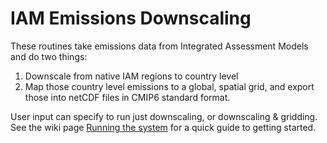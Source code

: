 # IAM Emissions Downscaling

These routines take emissions data from Integrated Assessment Models and do two things:

1. Downscale from native IAM regions to country level
2. Map those country level emissions to a global, spatial grid, and export those into netCDF files in CMIP6 standard format.

User input can specify to run just downscaling, or downscaling & gridding. See the wiki page [Running the system](https://github.com/iiasa/emissions_downscaling/wiki/Running-the-system) for a quick guide to getting started.
